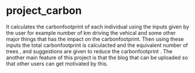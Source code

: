 # project_carbon
It calculates the carbonfootprint of each individual using the inputs given by the user for example number of km driving the vehical and some other major things that has the impact on the carbonfootprint.
Then using these inputs the total carbonfootprint is calculacted and the equivalent number of trees , and suggestions are given to reduce the carbonfootprint . The another main feature of this project is that the blog that can be uploaded so that other users can get motivated by this.
